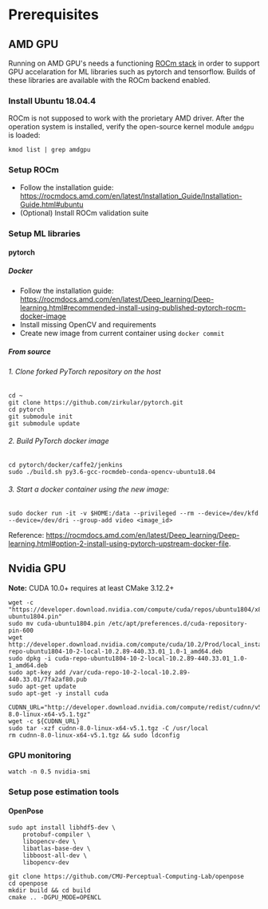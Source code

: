 # Prerequisites

## AMD GPU

Running on AMD GPU's needs a functioning [ROCm stack](https://rocmdocs.amd.com/en/latest/) in order to support GPU accelaration
for ML libraries such as pytorch and tensorflow. Builds of these libraries are available with the ROCm backend enabled.

### Install Ubuntu 18.04.4

ROCm is not supposed to work with the prorietary AMD driver. After the operation system is installed, verify the open-source kernel module `amdgpu` is loaded:

```
kmod list | grep amdgpu
```

### Setup ROCm

- Follow the installation guide: https://rocmdocs.amd.com/en/latest/Installation_Guide/Installation-Guide.html#ubuntu
- (Optional) Install ROCm validation suite

### Setup ML libraries

#### pytorch

##### Docker

- Follow the installation guide: https://rocmdocs.amd.com/en/latest/Deep_learning/Deep-learning.html#recommended-install-using-published-pytorch-rocm-docker-image
- Install missing OpenCV and requirements
- Create new image from current container using `docker commit`

##### From source

###### 1. Clone forked PyTorch repository on the host

```
cd ~
git clone https://github.com/zirkular/pytorch.git
cd pytorch
git submodule init
git submodule update
```

###### 2. Build PyTorch docker image

```
cd pytorch/docker/caffe2/jenkins
sudo ./build.sh py3.6-gcc-rocmdeb-conda-opencv-ubuntu18.04
```

###### 3. Start a docker container using the new image:

```
sudo docker run -it -v $HOME:/data --privileged --rm --device=/dev/kfd --device=/dev/dri --group-add video <image_id>
```

Reference: https://rocmdocs.amd.com/en/latest/Deep_learning/Deep-learning.html#option-2-install-using-pytorch-upstream-docker-file.

## Nvidia GPU

**Note:** CUDA 10.0+ requires at least CMake 3.12.2+
```
wget -c "https://developer.download.nvidia.com/compute/cuda/repos/ubuntu1804/x86_64/cuda-ubuntu1804.pin"
sudo mv cuda-ubuntu1804.pin /etc/apt/preferences.d/cuda-repository-pin-600
wget http://developer.download.nvidia.com/compute/cuda/10.2/Prod/local_installers/cuda-repo-ubuntu1804-10-2-local-10.2.89-440.33.01_1.0-1_amd64.deb
sudo dpkg -i cuda-repo-ubuntu1804-10-2-local-10.2.89-440.33.01_1.0-1_amd64.deb
sudo apt-key add /var/cuda-repo-10-2-local-10.2.89-440.33.01/7fa2af80.pub
sudo apt-get update
sudo apt-get -y install cuda
```

```
CUDNN_URL="http://developer.download.nvidia.com/compute/redist/cudnn/v5.1/cudnn-8.0-linux-x64-v5.1.tgz"
wget -c ${CUDNN_URL}
sudo tar -xzf cudnn-8.0-linux-x64-v5.1.tgz -C /usr/local
rm cudnn-8.0-linux-x64-v5.1.tgz && sudo ldconfig
```

### GPU monitoring

```
watch -n 0.5 nvidia-smi
```

### Setup pose estimation tools

#### OpenPose

```
sudo apt install libhdf5-dev \
    protobuf-compiler \
    libopencv-dev \
    libatlas-base-dev \
    libboost-all-dev \
    libopencv-dev

git clone https://github.com/CMU-Perceptual-Computing-Lab/openpose
cd openpose
mkdir build && cd build
cmake .. -DGPU_MODE=OPENCL
```
